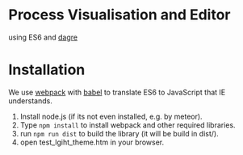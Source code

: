 # Process Visualisation and Editor
using ES6 and [dagre](https://github.com/dagrejs/dagre)

# Installation
We use [webpack](https://webpack.js.org/) with [babel](https://babeljs.io/) to translate ES6 to JavaScript that IE understands.

1. Install node.js (if its not even installed, e.g. by meteor).
1. Type `npm install` to install webpack and other required libraries.
1. run `npm run dist` to build the library (it will be build in dist/).
1. open test_lgiht_theme.htm in your browser.
